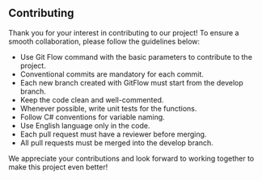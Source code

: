 ## Contributing

Thank you for your interest in contributing to our project! To ensure a smooth collaboration, please follow the guidelines below:

- Use Git Flow command with the basic parameters to contribute to the project.
- Conventional commits are mandatory for each commit.
- Each new branch created with GitFlow must start from the develop branch.
- Keep the code clean and well-commented.
- Whenever possible, write unit tests for the functions.
- Follow C# conventions for variable naming.
- Use English language only in the code.
- Each pull request must have a reviewer before merging.
- All pull requests must be merged into the develop branch.

We appreciate your contributions and look forward to working together to make this project even better!
